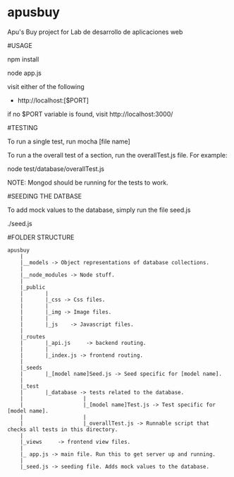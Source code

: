 # apusbuy
Apu's Buy project for Lab de desarrollo de aplicaciones web

#USAGE

npm install

node app.js

visit either of the following
- http://localhost:[$PORT]

if no $PORT variable is found, visit
http://localhost:3000/

#TESTING

To run a single test, run
mocha [file name]

To run a the overall test of a section, run the overallTest.js file. For example:

node test/database/overallTest.js

NOTE: Mongod should be running for the tests to work.

#SEEDING THE DATBASE

To add mock values to the database, simply run the file seed.js

./seed.js

#FOLDER STRUCTURE

	apusbuy
		|
		|__models -> Object representations of database collections.
		|		
		|__node_modules -> Node stuff.
		|
		|_public 
		|		|
		|		|_css -> Css files.
		|		|
		|		|_img -> Image files.
		|		|
		|		|_js 	-> Javascript files.
		|
		|_routes
		|		|_api.js 	 -> backend routing.
		|		|
		|		|_index.js -> frontend routing.
		|
		|_seeds
		|		|_[model name]Seed.js -> Seed specific for [model name].
		|		
		|_test
		|		|_database -> tests related to the database.
		|					|
		|					|_[model name]Test.js -> Test specific for [model name].
		|					|
		|					|_overallTest.js -> Runnable script that checks all tests in this directory.
		|
		|_views 	-> frontend view files.
		|
		|_ app.js -> main file. Run this to get server up and running.
		|
		|_seed.js -> seeding file. Adds mock values to the database.


